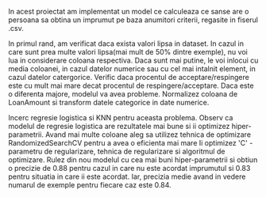 In acest proiectat am implementat un model ce calculeaza ce sanse are o persoana sa obtina un imprumut pe baza anumitori criterii, regasite in fiserul .csv.

In primul rand, am verificat daca exista valori lipsa in dataset. In cazul in care sunt prea multe valori lipsa(mai mult de 50% dintre exemple), nu voi lua in considerare coloana respectiva.
Daca sunt mai putine, le voi inlocui cu media coloanei, in cazul datelor numerice sau cu cel mai intalnit element, in cazul datelor catergorice.
Verific daca procentul de acceptare/respingere este cu mult mai mare decat procentul de respingere/acceptare. Daca este o diferenta majore, modelul va avea probleme.
Normalizez coloana de LoanAmount si transform datele categorice in date numerice. 

Incerc regresie logistica si KNN pentru aceasta problema. Observ ca modelul de regresie logistica are rezultatele mai bune
si ii optimizez hiper-parametrii. Avand mai multe coloane aleg sa utilizez tehnica de optimizare RandomizedSearchCV pentru a avea o eficienta mai mare
Ii optimizez 'C' - parametru de regularizare, tehnica de regularizare si algoritmul de optimizare. Rulez din nou modelul cu cea mai buni hiper-parametrii
si obtiun o precizie de 0.88 pentru cazul in care nu este acordat imprumutul si 0.83 pentru situatia in care ii este acordat. Iar, precizia medie avand in vedere numarul de exemple pentru fiecare caz este 0.84.
